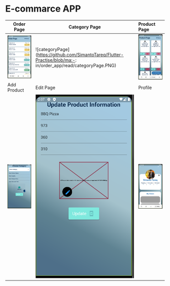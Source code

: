 
# E-commarce APP







| Order Page|Category Page|Product Page|
| --------  | -------  | :------------------------- |
| ![orderPage](https://github.com/SimantoTareq/Flutter-Practise/blob/main/order_app/read/orderPage.PNG)  | ![categoryPage](https://github.com/SimantoTareq/Flutter-Practise/blob/ma:-: in/order_app/read/categoryPage.PNG) |   ![productPage](https://github.com/SimantoTareq/Flutter-Practise/blob/main/order_app/read/productPage.PNG)                          |
|Add Product|Edit Page|Profile|
| ![addPage](https://github.com/SimantoTareq/Flutter-Practise/blob/main/order_app/read/addProductPage.PNG)            | ![editPage](https://github.com/SimantoTareq/Flutter-Practise/blob/main/order_app/read/editPage.PNG)         | ![proflePage](https://github.com/SimantoTareq/Flutter-Practise/blob/main/order_app/read/profilePage.PNG)         |

